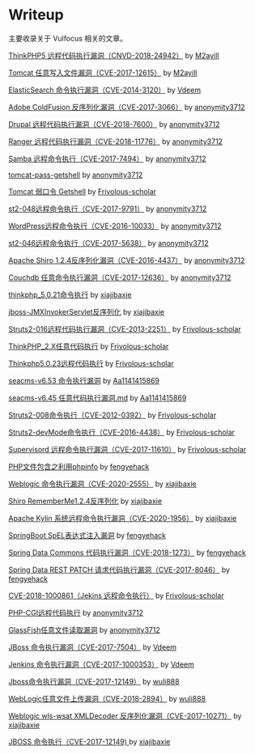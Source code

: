 # Writeup

主要收录关于 Vulfocus 相关的文章。

[ThinkPHP5 远程代码执行漏洞（CNVD-2018-24942）](./CNVD-2018-24942/CNVD-2018-24942.md) by [M2ayill](https://github.com/M2ayill)

[Tomcat 任意写入文件漏洞（CVE-2017-12615）](./CVE-2017-12615/CVE-2017-12615.md) by [M2ayill](https://github.com/M2ayill)

[ElasticSearch 命令执行漏洞（CVE-2014-3120）](./CVE-2014-3120/CVE-2014-3120.md) by [Vdeem](https://github.com/Vdeem)

[Adobe ColdFusion 反序列化漏洞（CVE-2017-3066）](./CVE-2017-3066/CVE-2017-3066.md) by [anonymity3712](https://github.com/anonymity3712)

[Drupal 远程代码执行漏洞（CVE-2018-7600）](./CVE-2018-7600/CVE-2018-7600.md) by [anonymity3712](https://github.com/anonymity3712)

[Ranger 远程代码执行漏洞（CVE-2018-11776）](./CVE-2018-11776/CVE-2018-11776.md) by [anonymity3712](https://github.com/anonymity3712)

[Samba 远程命令执行（CVE-2017-7494）](./CVE-2017-7494/CVE-2017-7494.md) by [anonymity3712](https://github.com/anonymity3712)

[tomcat-pass-getshell](./tomcat-pass-getshell/tomcat-pass-getshell.md) by [anonymity3712](https://github.com/anonymity3712)

[Tomcat 弱口令 Getshell](./Tomcat弱口令/Tomcat弱口令.md) by [Frivolous-scholar](https://github.com/Frivolous-scholar)

[st2-048远程命令执行（CVE-2017-9791）](./CVE-2017-9791/CVE-2017-9791.md) by [anonymity3712](https://github.com/anonymity3712)

[WordPress远程命令执行（CVE-2016-10033）](./CVE-2016-10033/CVE-2016-10033.md) by [anonymity3712](https://github.com/anonymity3712)

[st2-046远程命令执行（CVE-2017-5638）](./CVE-2017-5638/CVE-2017-5638.md) by [anonymity3712](https://github.com/anonymity3712)

[Apache Shiro 1.2.4反序列化漏洞（CVE-2016-4437）](./CVE-2016-4437/CVE-2016-4437.md) by [anonymity3712](https://github.com/anonymity3712)

[Couchdb 任意命令执行漏洞（CVE-2017-12636）](./CVE-2017-12636/CVE-2017-12636.md) by [anonymity3712](https://github.com/anonymity3712)

[thinkphp_5.0.21命令执行](./thinkphp_5.0.21命令执行/thinkphp_5命令执行.md) by [xiajibaxie](https://github.com/xiajibaxie)

[jboss-JMXInvokerServlet反序列化](./jboss-JMXInvokerServlet反序列化/jboss-JMXInvokerServlet反序列化.md) by [xiajibaxie](https://github.com/xiajibaxie)

[Struts2-016远程代码执行漏洞（CVE-2013-2251）](./CVE-2013-2251/struts2-016远程命令执行.md) by [Frivolous-scholar](https://github.com/Frivolous-scholar)

[ThinkPHP_2.X任意代码执行](./ThinkPHP_2.X任意代码执行/ThinkPHP2.X任意代码执行.md) by [Frivolous-scholar](https://github.com/Frivolous-scholar)

[Thinkphp5.0.23远程代码执行](./Thinkphp5.0.23远程代码执行/Thinkphp5.0.23远程代码执行.md) by [Frivolous-scholar](https://github.com/Frivolous-scholar)

[seacms-v6.53 命令执行漏洞](./seacms-v6.53%20命令执行漏洞/seacms-v6.53%20命令执行漏洞.md) by [Aa1141415869](https://github.com/Aa1141415869)

[seacms-v6.45 任意代码执行漏洞.md](./seacms-v6.45%20任意代码执行漏洞/seacms-v6.45%20任意代码执行漏洞.md)  by [Aa1141415869](https://github.com/Aa1141415869)

[Struts2-008命令执行（CVE-2012-0392）](./CVE-2012-0392/Struts2-008(CVE-2012-0392).md) by [Frivolous-scholar](https://github.com/Frivolous-scholar)

[Struts2-devMode命令执行（CVE-2016-4438）](./Struts2-devMode/Struts2-devMode.md) by [Frivolous-scholar](https://github.com/Frivolous-scholar)

[Supervisord 远程命令执行漏洞（CVE-2017-11610）](./CVE-2017-11610/CVE-2017-11610.md) by [Frivolous-scholar](https://github.com/Frivolous-scholar)

[PHP文件包含之利用phpinfo](./PHP文件包含之利用phpinfo/PHP文件包含漏洞之利用phpinfo.md) by [fengyehack](https://github.com/fengyehack)

[Weblogic 命令执行漏洞（CVE-2020-2555）](./CVE-2020-2555/CVE-2020-2555.md) by [xiajibaxie](https://github.com/xiajibaxie)

[Shiro RememberMe1.2.4反序列化](./Shiro_RememberMe_1.2.4_反序列化/Shiro_RememberMe1.2.4反序列化.md) by [xiajibaxie](https://github.com/xiajibaxie)

[Apache Kylin 系统远程命令执行漏洞（CVE-2020-1956）](./CVE-2020-1956/CVE-2020-1956.md) by [xiajibaxie](https://github.com/xiajibaxie)

[SpringBoot SpEL表达式注入漏洞](./SpringBoot_SpEL表达式注入漏洞/SpringBoot_SpEL表达式注入漏洞.md) by [fengyehack](https://github.com/fengyehack)

[Spring Data Commons 代码执行漏洞（CVE-2018-1273）](./CVE-2018-1273/CVE-2018-1273.md) by [fengyehack](https://github.com/fengyehack)

[Spring Data REST PATCH 请求代码执行漏洞（CVE-2017-8046）](./CVE-2017-8046/CVE-2017-8046.md) by [fengyehack](https://github.com/fengyehack)

[CVE-2018-1000861（Jekins 远程命令执行）](./CVE-2018-1000861/CVE-2018-1000861.md) by [Frivolous-scholar](https://github.com/Frivolous-scholar)

[PHP-CGI远程代码执行](./PHP-CGI远程代码执行/PHP-CGI远程代码执行.md)  by [anonymity3712](https://github.com/Frivolous-scholar)

[GlassFish任意文件读取漏洞](./GlassFish任意文件读取漏洞/GlassFish任意文件读取漏洞.md)  by [anonymity3712](https://github.com/Frivolous-scholar)

[JBoss 命令执行漏洞（CVE-2017-7504）](./CVE-2017-7504/CVE-2017-7504.md)  by [Vdeem](https://github.com/Vdeem)

[Jenkins 命令执行漏洞（CVE-2017-1000353）](./CVE-2017-1000353/CVE-2017-1000353.md)  by [Vdeem](https://github.com/Vdeem)

[Jboss命令执行漏洞（CVE-2017-12149）](./jboss-CVE-2017-12149/CVE-2017-12149.md)  by [wuli888](https://github.com/wuli888)

[WebLogic任意文件上传漏洞（CVE-2018-2894）](./CVE-2018-2894/CVE-2018-2894.md)  by [wuli888](https://github.com/wuli888)

[Weblogic wls-wsat XMLDecoder 反序列化漏洞（CVE-2017-10271）](./CVE-2017-10271/CVE-2017-10271.md)  by [xiajibaxie](https://github.com/xiajibaxie)

[JBOSS 命令执行（CVE-2017-12149) ](./CVE-2017-12149/CVE-2017-12149.md)  by [xiajibaxie](https://github.com/xiajibaxie)

